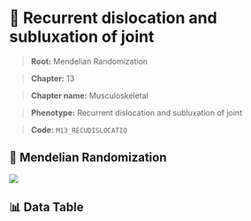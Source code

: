 # 🧪 Recurrent dislocation and subluxation of joint

> **Root:** Mendelian Randomization

> **Chapter:** 13  

> **Chapter name:** Musculoskeletal

> **Phenotype:** Recurrent dislocation and subluxation of joint  

> **Code:** `M13_RECUDISLOCATIO`

## 🧬 Mendelian Randomization  

<img src="/MR/Figures/Forward/M13_RECUDISLOCATIO.png"/>

## 📊 Data Table

<CsvTableMRF src="/public/MR/Data/Forward/M13_RECUDISLOCATIO.csv"/>
